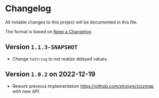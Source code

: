 # Changelog

All notable changes to this project will be documented in this file.

The format is based on [Keep a Changelog](https://keepachangelog.com/en/1.0.0/).

## Version `1.1.3-SNAPSHOT`

- Change `toString` to not realize delayed values.

## Version `1.0.2` on 2022-12-19

- Rework previous implementation https://github.com/strojure/zizzmap 
  with new API.
